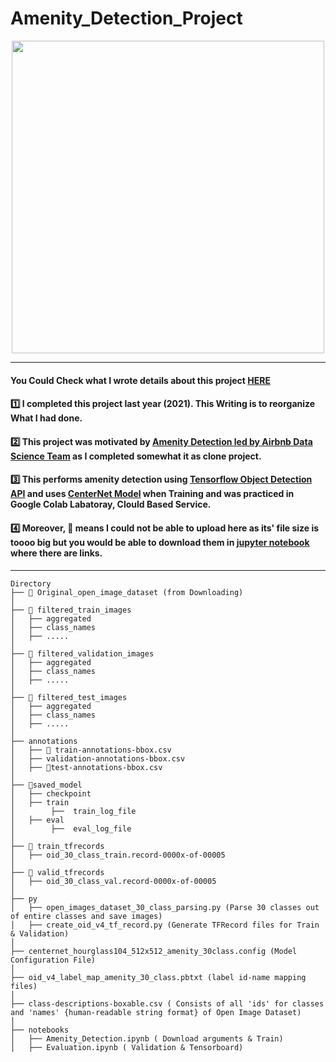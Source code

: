 # Amenity_Detection_Project


<p align="center">
  <img width="500" src="https://miro.medium.com/max/828/1*jhMFMvsBH94z0PCGWv8J6g.png" "Amenity Detection">
</p>

-----

#### You Could Check what I wrote details about this project [HERE](https://seongwoong-sk.github.io/2021-10-04-airbnb-clone-project-amenity-detection/)

#### 1️⃣ I completed this project last year (2021). This Writing is to reorganize What I had done.

#### 2️⃣ This project was motivated by [Amenity Detection led by Airbnb Data Science Team](https://medium.com/airbnb-engineering/amenity-detection-and-beyond-new-frontiers-of-computer-vision-at-airbnb-144a4441b72e) as I completed somewhat it as clone project.

#### 3️⃣ This performs amenity detection using [Tensorflow Object Detection API](https://github.com/tensorflow/models/tree/master/research/object_detection) and uses [CenterNet Model](https://arxiv.org/pdf/1904.07850.pdf) when Training and was practiced in Google Colab Labatoray, Clould Based Service.

#### 4️⃣ Moreover, 🎇 means I could not be able to upload here as its' file size is toooo big but you would be able to download them in [jupyter notebook](https://github.com/Seongwoong-sk/Amenity_Detection_Project/blob/main/notebooks/Amenity_Detection.ipynb) where there are links. 

-----
```
Directory
├── 🎇 Original_open_image_dataset (from Downloading)
│
├── 🎇 filtered_train_images
│   ├── aggregated
│   ├── class_names
│   ├── .....
│
├── 🎇 filtered_validation_images
│   ├── aggregated
│   ├── class_names
│   ├── .....
│
├── 🎇 filtered_test_images
│   ├── aggregated
│   ├── class_names
│   ├── .....
│
├── annotations
│   ├── 🎇 train-annotations-bbox.csv
│   ├── validation-annotations-bbox.csv
│   ├── 🎇test-annotations-bbox.csv
│
├── 🎇saved_model
│   ├── checkpoint
│   ├── train
│        ├──  train_log_file
│   ├── eval
│        ├──  eval_log_file
│
├── 🎇 train_tfrecords
│   ├── oid_30_class_train.record-0000x-of-00005
│
├── 🎇 valid_tfrecords
│   ├── oid_30_class_val.record-0000x-of-00005
│
├── py
│   ├── open_images_dataset_30_class_parsing.py (Parse 30 classes out of entire classes and save images)
│   ├── create_oid_v4_tf_record.py (Generate TFRecord files for Train & Validation) 
│
├── centernet_hourglass104_512x512_amenity_30class.config (Model Configuration File)
│
├── oid_v4_label_map_amenity_30_class.pbtxt (label id-name mapping files)
│
├── class-descriptions-boxable.csv ( Consists of all 'ids' for classes and 'names' {human-readable string format} of Open Image Dataset)
│
├── notebooks
│   ├── Amenity_Detection.ipynb ( Download arguments & Train)
│   ├── Evaluation.ipynb ( Validation & Tensorboard)
```
